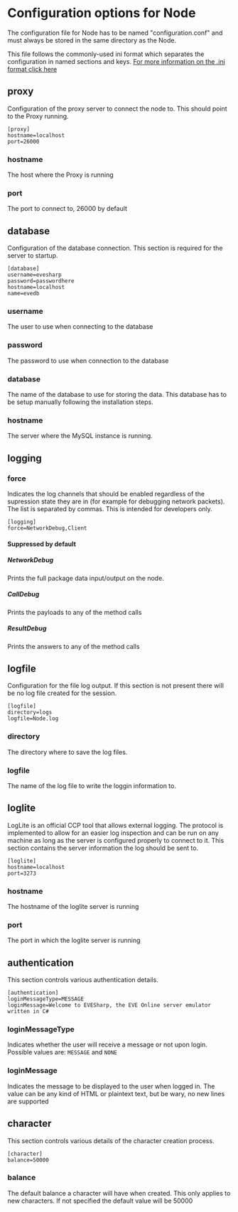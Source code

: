 # Configuration options for Node
The configuration file for Node has to be named "configuration.conf" and must always be stored in the same directory as the Node.

This file follows the commonly-used ini format which separates the configuration in named sections and keys. [For more information on the .ini format click here](https://en.wikipedia.org/wiki/INI_file)

## proxy
Configuration of the proxy server to connect the node to. This should point to the Proxy running.

```
[proxy]
hostname=localhost
port=26000
```

### hostname
The host where the Proxy is running
### port
The port to connect to, 26000 by default

## database
Configuration of the database connection. This section is required for the server to startup.

```
[database]
username=evesharp
password=passwordhere
hostname=localhost
name=evedb
```

### username
The user to use when connecting to the database
### password
The password to use when connection to the database
### database
The name of the database to use for storing the data. This database has to be setup manually following the installation steps.
### hostname
The server where the MySQL instance is running.

## logging
### force
Indicates the log channels that should be enabled regardless of the supression state they are in (for example for debugging network packets). The list is separated by commas. This is intended for developers only.

```
[logging]
force=NetworkDebug,Client
```

#### Suppressed by default
##### NetworkDebug
Prints the full package data input/output on the node.
##### CallDebug
Prints the payloads to any of the method calls
##### ResultDebug
Prints the answers to any of the method calls

## logfile
Configuration for the file log output. If this section is not present there will be no log file created for the session.

```
[logfile]
directory=logs
logfile=Node.log
```

### directory
The directory where to save the log files.

### logfile
The name of the log file to write the loggin information to.

## loglite
LogLite is an official CCP tool that allows external logging. The protocol is implemented to allow for an easier log inspection and can be run on any machine as long as the server is configured properly to connect to it. This section contains the server information the log should be sent to.

```
[loglite]
hostname=localhost
port=3273
```

### hostname
The hostname of the loglite server is running
### port
The port in which the loglite server is running

## authentication
This section controls various authentication details.

```
[authentication]
loginMessageType=MESSAGE
loginMessage=Welcome to EVESharp, the EVE Online server emulator written in C#
```

### loginMessageType
Indicates whether the user will receive a message or not upon login. Possible values are: ```MESSAGE``` and ```NONE```
### loginMessage
Indicates the message to be displayed to the user when logged in. The value can be any kind of HTML or plaintext text, but be wary, no new lines are supported

## character
This section controls various details of the character creation process.

```
[character]
balance=50000
```

### balance
The default balance a character will have when created. This only applies to new characters. If not specified the default value will be 50000
